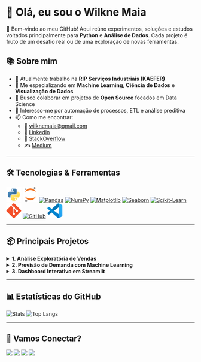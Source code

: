 # 👋 Olá, eu sou o Wilkne Maia

🎲 Bem-vindo ao meu GitHub! Aqui reúno experimentos, soluções e estudos voltados principalmente para **Python** e **Análise de Dados**. Cada projeto é fruto de um desafio real ou de uma exploração de novas ferramentas. 

## 📚 Sobre mim

- 🔭 Atualmente trabalho na **RIP Serviços Industriais (KAEFER)**  
- 🌱 Me especializando em **Machine Learning**, **Ciência de Dados** e **Visualização de Dados**  
- 👯 Busco colaborar em projetos de **Open Source** focados em Data Science  
- 🤔 Interesso-me por automação de processos, ETL e análise preditiva  
- 📫 Como me encontrar:
  - 📧 wilknemaia@gmail.com  
  - 🔗 [LinkedIn](https://bit.ly/3qNXHUN)  
  - 💬 [StackOverflow](https://bit.ly/3CrCmm7)  
  - ✍️ [Medium](https://bit.ly/3HKsmIT)  

---

## 🛠 Tecnologias & Ferramentas

<p align="left">
  <a href="https://www.python.org/"><img src="https://raw.githubusercontent.com/devicons/devicon/master/icons/python/python-original.svg" alt="Python" width="40px" /></a>
  <a href="https://jupyter.org/"><img src="https://raw.githubusercontent.com/devicons/devicon/master/icons/jupyter/jupyter-original.svg" alt="Jupyter" width="40px" /></a>
  <a href="https://pandas.pydata.org/"><img src="https://img.shields.io/badge/-Pandas-150458?style=flat&logo=pandas&logoColor=white" alt="Pandas"/></a>
  <a href="https://numpy.org/"><img src="https://img.shields.io/badge/-NumPy-013243?style=flat&logo=numpy&logoColor=white" alt="NumPy"/></a>
  <a href="https://matplotlib.org/"><img src="https://img.shields.io/badge/-Matplotlib-11557C?style=flat&logo=matplotlib&logoColor=white" alt="Matplotlib"/></a>
  <a href="https://seaborn.pydata.org/"><img src="https://img.shields.io/badge/-Seaborn-3776AB?style=flat&logo=seaborn&logoColor=white" alt="Seaborn"/></a>
  <a href="https://scikit-learn.org/"><img src="https://img.shields.io/badge/-Scikit--Learn-F7931E?style=flat&logo=scikit-learn&logoColor=white" alt="Scikit-Learn"/></a>
  <a href="https://git-scm.com/"><img src="https://raw.githubusercontent.com/devicons/devicon/master/icons/git/git-original.svg" alt="Git" width="40px" /></a>
  <a href="https://github.com/"><img src="https://user-images.githubusercontent.com/3369400/139447912-e0f43f33-6d9f-45f8-be46-2df5bbc91289.png" alt="GitHub" width="40px" /></a>
  <a href="https://code.visualstudio.com/"><img src="https://raw.githubusercontent.com/devicons/devicon/master/icons/vscode/vscode-original.svg" alt="VSCode" width="40px" /></a>
</p>

---

## 📦 Principais Projetos

<details>
<summary><strong>1. Análise Exploratória de Vendas</strong></summary>

**Descrição:** Pipeline completo de ETL e EDA em Python para base de vendas de e-commerce.  
- Pandas para manipulação de dados  
- Matplotlib e Seaborn para visualizações  
- Relatório automatizado em Jupyter Notebook  

🔗 [Repositório](#)  
</details>

<details>
<summary><strong>2. Previsão de Demanda com Machine Learning</strong></summary>

**Descrição:** Modelagem preditiva usando regressão linear e Random Forest.  
- Scikit-Learn para treinamento de modelos  
- Hyperparameter tuning com GridSearchCV  
- Avaliação de métricas (RMSE, MAE, R²)  

🔗 [Repositório](#)  
</details>

<details>
<summary><strong>3. Dashboard Interativo em Streamlit</strong></summary>

**Descrição:** Aplicação web para visualização de KPIs de dados financeiros.  
- Streamlit para front-end  
- Conexão com banco de dados PostgreSQL  
- Deploy via Heroku  

🔗 [Repositório](#)  
</details>

---

## 📊 Estatísticas do GitHub

<p align="left">
  <img alt="Stats" src="https://github-readme-stats.vercel.app/api?username=wilkneMaia&show_icons=true&theme=tokyonight&hide_border=true" width="49%"/>
  <img alt="Top Langs" src="https://github-readme-stats.vercel.app/api/top-langs/?username=wilkneMaia&layout=compact&theme=tokyonight&hide_border=true" width="49%"/>
</p>

---

## 🤝 Vamos Conectar?

<p align="left">
  <a href="https://bit.ly/3qNXHUN"><img src="https://img.shields.io/badge/-LinkedIn-0077B5?style=flat&logo=linkedin&logoColor=white"/></a>
  <a href="mailto:wilknemaia@gmail.com"><img src="https://img.shields.io/badge/-E-mail-D14836?style=flat&logo=gmail&logoColor=white"/></a>
  <a href="https://bit.ly/3CrCmm7"><img src="https://img.shields.io/badge/-StackOverflow-D16f37?style=flat&logo=stackoverflow&logoColor=white"/></a>
  <a href="https://bit.ly/3HKsmIT"><img src="https://img.shields.io/badge/-Medium-000000?style=flat&logo=medium&logoColor=white"/></a>
</p>
